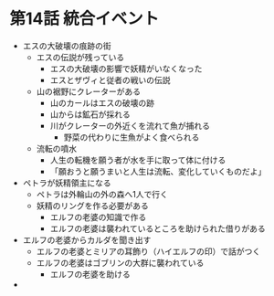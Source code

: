 # 第14話 統合イベント
- エスの大破壊の痕跡の街
  - エスの伝説が残っている
    - エスの大破壊の影響で妖精がいなくなった
    - エスとザヴィと従者の戦いの伝説　
  - 山の裾野にクレーターがある
    - 山のカールはエスの破壊の跡
    - 山からは鉱石が採れる
    - 川がクレーターの外近くを流れて魚が捕れる
      - 野菜の代わりに生魚がよく食べられる
  - 流転の噴水
    - 人生の転機を願う者が水を手に取って体に付ける
    - 「願おうと願うまいと人生は流転、変化していくものだよ」
- ペトラが妖精領主になる
  - ペトラは外輪山の外の森へ1人で行く
  - 妖精のリングを作る必要がある
    - エルフの老婆の知識で作る
    - エルフの老婆は襲われているところを助けられた借りがある
- エルフの老婆からカルダを聞き出す
  - エルフの老婆とミリアの耳飾り（ハイエルフの印）で話がつく
  - エルフの老婆はゴブリンの大群に襲われている
    - エルフの老婆を助ける
- 
